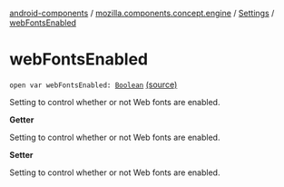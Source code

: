 [android-components](../../index.md) / [mozilla.components.concept.engine](../index.md) / [Settings](index.md) / [webFontsEnabled](./web-fonts-enabled.md)

# webFontsEnabled

`open var webFontsEnabled: `[`Boolean`](https://kotlinlang.org/api/latest/jvm/stdlib/kotlin/-boolean/index.html) [(source)](https://github.com/mozilla-mobile/android-components/blob/master/components/concept/engine/src/main/java/mozilla/components/concept/engine/Settings.kt#L34)

Setting to control whether or not Web fonts are enabled.

**Getter**

Setting to control whether or not Web fonts are enabled.

**Setter**

Setting to control whether or not Web fonts are enabled.

